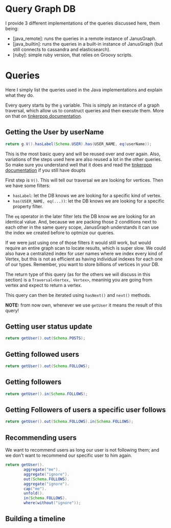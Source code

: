 # Query Graph DB

I provide 3 different implementations of the queries discussed here, them being:


* [java_remote]: runs the queries in a remote instance of JanusGraph.
* [java_builtin]: runs the queries in a built-in instance of JanusGraph (but still connects to cassandra and elasticsearch).
* [ruby]: simple ruby version, that relies on Groovy scripts.


# Queries


Here I simply list the queries used in the Java implementations and explain what they do.

Every query starts by the `g` variable. This is simply an instance of a graph traversal, which allow us to construct queries and
then execute them. More on that on [tinkerpop documentation](http://tinkerpop.apache.org/docs/current/reference/).


## Getting the User by userName

```java
return g.V().hasLabel(Schema.USER).has(USER_NAME, eq(userName));
```

This is the most basic query and will be reused over and over again. Also, variations of the steps used here are also reused a lot in the other queries.
So make sure you understand well that it does and read the [tinkerpop documentation](http://tinkerpop.apache.org/docs/current/reference/) if you still have doupts


First step is `V()`. This will tell our traversal we are looking for vertices. Then we have some filters:

* `hasLabel`: let the DB knows we are looking for a specific kind of vertex.
* `has(USER_NAME, eq(...))`: let the DB knows we are looking for a specific property filter.


The `eq` operator in the later filter lets the DB know we are looking for an identical value. And, because we are packing those 2 conditions next to each other in the same query scope, JanusGraph understands it can use the index we created before to optmize our queries.

If we were just using one of those filters it would still work, but would require an entire graph scan to locate results, which is super slow. We could also have a centralized index for user names where we index every kind of Vertex, but this is not as efficient as having individual indexes for each one of our types. Remember, you want to store billions of vertices in your DB.



The return type of this query (as for the others we will discuss in this section) is a `Traversal<Vertex, Vertex>`, meaninig you are going from vertex and expect to return a vertex.

This query can then be iterated using `hasNext()` and `next()` methods.



**NOTE:** from now own, whenever we use `getUser` it means the result of this query!



## Getting user status update

```java
return getUser().out(Schema.POSTS);
```

## Getting followed users

```java
return getUser().out(Schema.FOLLOWS);
```

## Getting followers

```java
return getUser().in(Schema.FOLLOWS);
```


## Getting Followers of users a specific user follows

```java
return getUser().out(Schema.FOLLOWS).in(Schema.FOLLOWS);
```

## Recommending users

We want to recommend users as long our user is not following them; and we don't want to recommend our specific user to him again.

```java
return getUser().
        aggregate("me").
        aggregate("ignore").
        out(Schema.FOLLOWS).
        aggregate("ignore").
        cap("me").
        unfold().
        in(Schema.FOLLOWS).
        where(without("ignore"));
```


## Building a timeline

